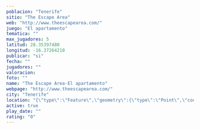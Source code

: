 ```yaml
---
poblacion: "Tenerife"
sitio: "The Escape Area"
web: "http://www.theescapearea.com/"
juego: "El apartamento"
tematica: ""
max_jugadores: 5
latitud: 28.35397480
longitud: -16.37264210
publicar: "si"
fecha: ""
jugadores: ""
valoracion: 
foto: ""
name: "The Escape Area-El apartamento"
webpage: "http://www.theescapearea.com/"
city: "Tenerife"
location: "{\"type\":\"Feature\",\"geometry\":{\"type\":\"Point\",\"coordinates\":[-16.3726421,28.3539748]}}"
active: true
play_date: ""
rating: "0"
---
```


